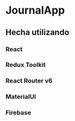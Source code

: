 # JournalApp
## Hecha utilizando
### React 
### Redux Toolkit
### React Router v6
### MaterialUI
### Firebase
